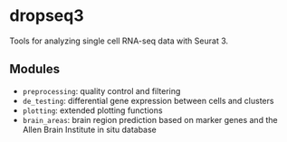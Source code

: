 # dropseq3

Tools for analyzing single cell RNA-seq data with Seurat 3.

## Modules
* `preprocessing`: quality control and filtering
* `de_testing`: differential gene expression between cells and clusters
* `plotting`: extended plotting functions
* `brain_areas`: brain region prediction based on marker genes and the Allen Brain Institute in situ database
